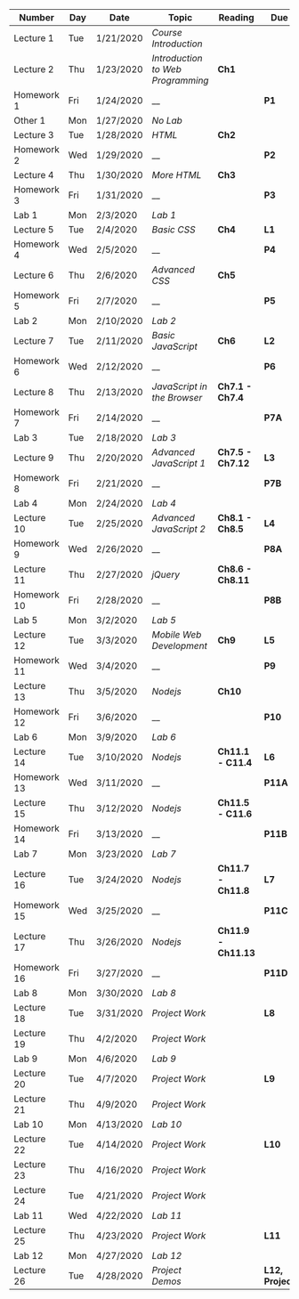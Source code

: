 | Number | Day | Date | Topic |  Reading  | Due |
| --      | --  | --   | --    |  --       | --  |
|Lecture 1|Tue|1/21/2020|_Course Introduction_|||
|Lecture 2|Thu|1/23/2020|_Introduction to Web Programming_|**Ch1**||
|Homework 1|Fri|1/24/2020|__||**P1**|
|Other 1|Mon|1/27/2020|_No Lab_|||
|Lecture 3|Tue|1/28/2020|_HTML_|**Ch2**||
|Homework 2|Wed|1/29/2020|__||**P2**|
|Lecture 4|Thu|1/30/2020|_More HTML_|**Ch3**||
|Homework 3|Fri|1/31/2020|__||**P3**|
|Lab 1|Mon|2/3/2020|_Lab 1_|||
|Lecture 5|Tue|2/4/2020|_Basic CSS_|**Ch4**|**L1**|
|Homework 4|Wed|2/5/2020|__||**P4**|
|Lecture 6|Thu|2/6/2020|_Advanced CSS_|**Ch5**||
|Homework 5|Fri|2/7/2020|__||**P5**|
|Lab 2|Mon|2/10/2020|_Lab 2_|||
|Lecture 7|Tue|2/11/2020|_Basic JavaScript_|**Ch6**|**L2**|
|Homework 6|Wed|2/12/2020|__||**P6**|
|Lecture 8|Thu|2/13/2020|_JavaScript in the Browser_|**Ch7.1 - Ch7.4**||
|Homework 7|Fri|2/14/2020|__||**P7A**|
|Lab 3|Tue|2/18/2020|_Lab 3_|||
|Lecture 9|Thu|2/20/2020|_Advanced JavaScript 1_|**Ch7.5 - Ch7.12**|**L3**|
|Homework 8|Fri|2/21/2020|__||**P7B**|
|Lab 4|Mon|2/24/2020|_Lab 4_|||
|Lecture 10|Tue|2/25/2020|_Advanced JavaScript 2_|**Ch8.1 - Ch8.5**|**L4**|
|Homework 9|Wed|2/26/2020|__||**P8A**|
|Lecture 11|Thu|2/27/2020|_jQuery_|**Ch8.6 - Ch8.11**||
|Homework 10|Fri|2/28/2020|__||**P8B**|
|Lab 5|Mon|3/2/2020|_Lab 5_|||
|Lecture 12|Tue|3/3/2020|_Mobile Web Development_|**Ch9**|**L5**|
|Homework 11|Wed|3/4/2020|__||**P9**|
|Lecture 13|Thu|3/5/2020|_Nodejs_|**Ch10**||
|Homework 12|Fri|3/6/2020|__||**P10**|
|Lab 6|Mon|3/9/2020|_Lab 6_|||
|Lecture 14|Tue|3/10/2020|_Nodejs_|**Ch11.1 - C11.4**|**L6**|
|Homework 13|Wed|3/11/2020|__||**P11A**|
|Lecture 15|Thu|3/12/2020|_Nodejs_|**Ch11.5 - C11.6**||
|Homework 14|Fri|3/13/2020|__||**P11B**|
|Lab 7|Mon|3/23/2020|_Lab 7_|||
|Lecture 16|Tue|3/24/2020|_Nodejs_|**Ch11.7 - Ch11.8**|**L7**|
|Homework 15|Wed|3/25/2020|__||**P11C**|
|Lecture 17|Thu|3/26/2020|_Nodejs_|**Ch11.9 - Ch11.13**||
|Homework 16|Fri|3/27/2020|__||**P11D**|
|Lab 8|Mon|3/30/2020|_Lab 8_|||
|Lecture 18|Tue|3/31/2020|_Project Work_||**L8**|
|Lecture 19|Thu|4/2/2020|_Project Work_|||
|Lab 9|Mon|4/6/2020|_Lab 9_|||
|Lecture 20|Tue|4/7/2020|_Project Work_||**L9**|
|Lecture 21|Thu|4/9/2020|_Project Work_|||
|Lab 10|Mon|4/13/2020|_Lab 10_|||
|Lecture 22|Tue|4/14/2020|_Project Work_||**L10**|
|Lecture 23|Thu|4/16/2020|_Project Work_|||
|Lecture 24|Tue|4/21/2020|_Project Work_|||
|Lab 11|Wed|4/22/2020|_Lab 11_|||
|Lecture 25|Thu|4/23/2020|_Project Work_||**L11**|
|Lab 12|Mon|4/27/2020|_Lab 12_|||
|Lecture 26|Tue|4/28/2020|_Project Demos_||**L12, Project**|
